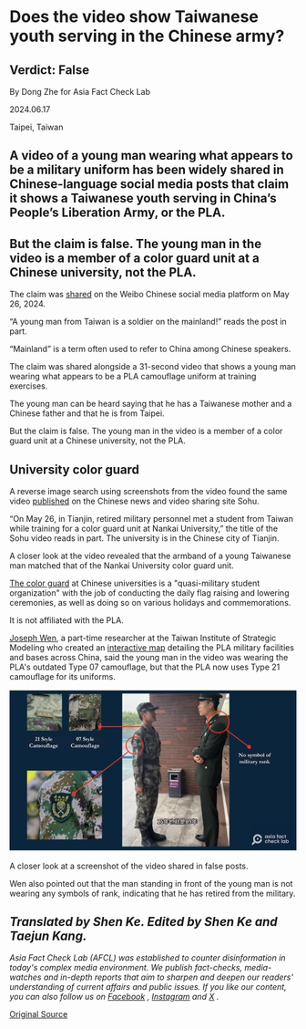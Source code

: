 # Does the video show Taiwanese youth serving in the Chinese army?

## Verdict: False

By Dong Zhe for Asia Fact Check Lab

2024.06.17

Taipei, Taiwan

## A video of a young man wearing what appears to be a military uniform has been widely shared in Chinese-language social media posts that claim it shows a Taiwanese youth serving in China’s People’s Liberation Army, or the PLA.

## But the claim is false. The young man in the video is a member of a color guard unit at a Chinese university, not the PLA.

The claim was [shared](https://weibo.com/2343014623/5038426204668927) on the Weibo Chinese social media platform on May 26, 2024.

“A young man from Taiwan is a soldier on the mainland!” reads the post in part.

“Mainland” is a term often used to refer to China among Chinese speakers.

The claim was shared alongside a 31-second video that shows a young man wearing what appears to be a PLA camouflage uniform at training exercises.

The young man can be heard saying that he has a Taiwanese mother and a Chinese father and that he is from Taipei.

But the claim is false. The young man in the video is a member of a color guard unit at a Chinese university, not the PLA.

## University color guard

A reverse image search using screenshots from the video found the same video [published](https://www.sohu.com/a/781796352_121826638/?pvid=000115_3w_a&fbclid=IwZXh0bgNhZW0CMTAAAR0hKsvkzyGcGNT3NJqJSRmDF_XrkX5ELKuSev9x4P4AO10-nBOChfSCp0Q_aem_ASr9wknCGEiHqKk0kASMuFMJeUqMjccAFv74NN-2L5t6KpqP5WMIUchdBYQcSXzIHXHp2gvaw22MlLKOqvLSTero) on the Chinese news and video sharing site Sohu.

“On May 26, in Tianjin, retired military personnel met a student from Taiwan while training for a color guard unit at Nankai University,” the title of the Sohu video reads in part. The university is in the Chinese city of Tianjin.

A closer look at the video revealed that the armband of a young Taiwanese man matched that of the Nankai University color guard unit.

[The color guard](https://mp.weixin.qq.com/s/KcjHi49hBSAfv4cPWZ2Dcw) at Chinese universities is a "quasi-military student organization" with the job of conducting the daily flag raising and lowering ceremonies, as well as doing so on various holidays and commemorations.

It is not affiliated with the PLA.

[Joseph Wen](https://x.com/josephwen___), a part-time researcher at the Taiwan Institute of Strategic Modeling who created an [interactive map](https://umap.openstreetmap.fr/en/map/by_77487#5/32.732/101.997) detailing the PLA military facilities and bases across China, said the young man in the video was wearing the PLA's outdated Type 07 camouflage, but that the PLA now uses Type 21 camouflage for its uniforms.

![1 (1).jpg](images/QAJ7ZXHQ4OI2H3I2QSLAZL5GPU.jpg)

A closer look at a screenshot of the video shared in false posts.

Wen also pointed out that the man standing in front of the young man is not wearing any symbols of rank, indicating that he has retired from the military.

## *Translated by Shen Ke. Edited by Shen Ke and Taejun Kang.*

*Asia Fact Check Lab (AFCL) was established to counter disinformation in today's complex media environment. We publish fact-checks, media-watches and in-depth reports that aim to sharpen and deepen our readers' understanding of current affairs and public issues. If you like our content, you can also follow us on*   [*Facebook*](https://www.facebook.com/asiafactchecklabcn)  *,*   [*Instagram*](https://www.instagram.com/asiafactchecklab/)   *and*   [*X*](https://twitter.com/AFCL_eng)  *.*



[Original Source](https://www.rfa.org/english/news/afcl/afcl-taiwan-youth-pla-06172024002055.html)